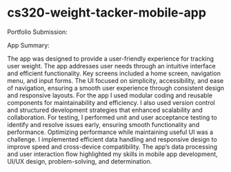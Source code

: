 # cs320-weight-tacker-mobile-app
Portfolio Submission:

App Summary:

The app was designed to provide a user-friendly experience for tracking user weight. The app addresses user needs through an intuitive interface and efficient functionality. Key screens included a home screen, navigation menu, and input forms. The UI focused on simplicity, accessibility, and ease of navigation, ensuring a smooth user experience through consistent design and responsive layouts. For the app I used modular coding and reusable components for maintainability and efficiency. I also used version control and structured development strategies that enhanced scalability and collaboration. For testing, I performed unit and user acceptance testing to identify and resolve issues early, ensuring smooth functionality and performance. Optimizing performance while maintaining useful UI was a challenge. I implemented efficient data handling and responsive design to improve speed and cross-device compatibility. The app’s data processing and user interaction flow highlighted my skills in mobile app development, UI/UX design, problem-solving, and determination.
